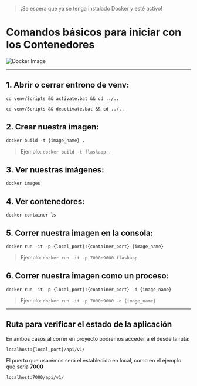 > ¡Se espera que ya se tenga instalado Docker y esté activo!

# Comandos básicos para iniciar con los Contenedores

![Docker Image](https://th.bing.com/th/id/R.a2f46e02ea8f7f8af6c6989687bd6b52?rik=WiqhmOrrNVgkCA&pid=ImgRaw&r=0)

___

## 1. Abrir o cerrar entrono de venv:
    cd venv/Scripts && activate.bat && cd ../..

    cd venv/Scripts && deactivate.bat && cd ../..

## 2. Crear nuestra imagen:
    docker build -t {image_name} .
> Ejemplo: `docker build -t flaskapp .`

## 3. Ver nuestras imágenes:
    docker images

## 4. Ver contenedores:
    docker container ls

## 5. Correr nuestra imagen en la consola:
    docker run -it -p {local_port}:{container_port} {image_name}
> Ejemplo: `docker run -it -p 7000:9000 flaskapp`

## 6. Correr nuestra imagen como un proceso:
    docker run -it -p {local_port}:{container_port} -d {image_name}
> Ejemplo: `docker run -it -p 7000:9000 -d {image_name}`

___

## Ruta para verificar el estado de la aplicación

En ambos casos al correr en proyecto podremos acceder a él desde la ruta:

    localhost:{local_port}/api/v1/

El puerto que usarémos será el establecido en local, como en el ejemplo que sería **7000**

    localhost:7000/api/v1/
